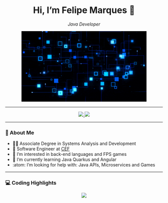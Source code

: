 <h1 align="center"> Hi, I’m Felipe Marques 👋</h1>
<p align="center"><em>Java Developer</em></p>
<p align="center">
  <img src="https://github.com/feelipemarques/feelipemarques/blob/main/gif.gif" width="400px" alt="tech gif" />
</p>

---

<p align="center">
  <a href="https://linkedin.com/in/feelipe-maarquees"> 
    <img src="https://img.shields.io/badge/-LinkedIn-blue?style=flat-square&logo=Linkedin&logoColor=white"/>
  </a>
  <a href="mailto:feelipemarquees@gmail.com">
    <img src="https://img.shields.io/badge/-Gmail-EA4335?style=flat-square&logo=Gmail&logoColor=white">
  </a>
</p>

---

### 🧠 About Me

- 🧑‍🏫 Associate Degree in Systems Analysis and Development
- 🏢 Software Engineer at [CEF](https://www.caixa.gov.br/)
- 👀 I’m interested in back-end languages and FPS games<br/>
- 🌱 I’m currently learning Java Quarkus and Angular<br/>
- :atom: I’m looking for help with: Java APIs, Microservices and Games<br/>

---

### 💻 Coding Highlights
<p align="center"><img width="40%" src="https://github-readme-stats.vercel.app/api/top-langs/?username=feelipemarques&layout=compact&hide_border=true&title_color=00ff99&text_color=ffffff&bg_color=0d1117"/></p>
<!--<h4 align="center">GitHub Stats</h4>
<p align="center">
  <img src="https://github-readme-stats.vercel.app/api?username=feelipemarques&show_icons=true&hide_border=true&title_color=00ff99&text_color=ffffff&bg_color=0d1117" alt="GitHub Stats" />
</p>-->

